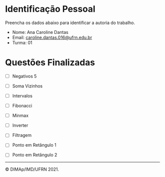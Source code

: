 ﻿# Identificação Pessoal

Preencha os dados abaixo para identificar a autoria do trabalho.

- Nome: Ana Caroline Dantas
- Email: caroline.dantas.016@ufrn.edu.br
- Turma: 01

# Questões Finalizadas

- [ ] Negativos 5
- [ ] Soma Vizinhos
- [ ] Intervalos
- [ ] Fibonacci
- [ ] Minmax
- [ ] Inverter
- [ ] Filtragem
- [ ] Ponto em Retângulo 1
- [ ] Ponto em Retângulo 2


--------
&copy; DIMAp/IMD/UFRN 2021.
